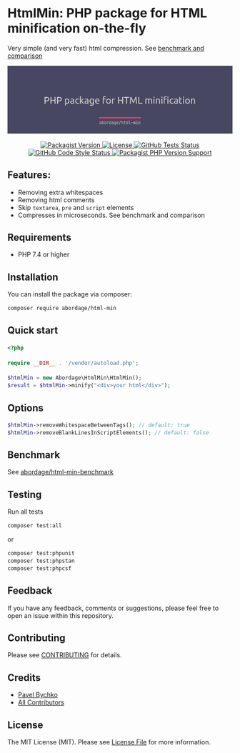 # HtmlMin: PHP package for HTML minification on-the-fly

Very simple (and very fast) html compression. See [benchmark and comparison](https://github.com/abordage/html-min-benchmark)

<p style="text-align: center;" align="center">
    <img alt="HtmlMin" src="https://github.com/abordage/html-min/blob/master/docs/images/abordage-html-min-cover.png">
</p>

<p style="text-align: center;" align="center">

<a href="https://packagist.org/packages/abordage/html-min" title="Packagist version">
    <img alt="Packagist Version" src="https://img.shields.io/packagist/v/abordage/html-min">
</a>


<a href="https://github.com/abordage/html-min/blob/master/README.md" title="License">
    <img alt="License" src="https://img.shields.io/github/license/abordage/html-min">
</a>


<a href="https://github.com/abordage/html-min/actions/workflows/tests.yml" title="GitHub Tests Status">
    <img alt="GitHub Tests Status" src="https://img.shields.io/github/workflow/status/abordage/html-min/Tests?label=tests">
</a>


<a href="https://github.com/abordage/html-min/actions/workflows/tests.yml" title="GitHub Code Style Status">
    <img alt="GitHub Code Style Status" src="https://img.shields.io/github/workflow/status/abordage/html-min/PHP%20CS%20Fixer?label=code%20style">
</a>


<a href="https://www.php.net/" title="PHP version">
    <img alt="Packagist PHP Version Support" src="https://img.shields.io/packagist/php-v/abordage/html-min">
</a>

</p>

## Features:
- Removing extra whitespaces
- Removing html comments
- Skip `textarea`, `pre` and `script` elements
- Compresses in microseconds. See benchmark and comparison

## Requirements
- PHP 7.4 or higher

## Installation

You can install the package via composer:

```bash
composer require abordage/html-min
```

## Quick start

```php
<?php

require __DIR__ . '/vendor/autoload.php';

$htmlMin = new Abordage\HtmlMin\HtmlMin();
$result = $htmlMin->minify("<div>your html</div>");
```
## Options

```php
$htmlMin->removeWhitespaceBetweenTags(); // default: true
$htmlMin->removeBlankLinesInScriptElements(); // default: false
```

## Benchmark

See [abordage/html-min-benchmark](https://github.com/abordage/html-min-benchmark)

## Testing

Run all tests

```bash
composer test:all
```

or

```bash
composer test:phpunit
composer test:phpstan
composer test:phpcsf
```

## Feedback

If you have any feedback, comments or suggestions, please feel free to open an issue within this repository.

## Contributing

Please see [CONTRIBUTING](https://github.com/abordage/.github/blob/master/CONTRIBUTING.md) for details.

## Credits

- [Pavel Bychko](https://github.com/abordage)
- [All Contributors](../../contributors)

## License

The MIT License (MIT). Please see [License File](LICENSE.md) for more information.
